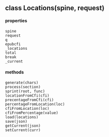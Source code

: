 ## class Locations(spine, request)
  #### properties
    spine
    request
    q
    epubcfi
    _locations
    total
    break
    _current
  #### methods
    generate(chars)
    process(section)
    sprint(root, func)
    locationFromCfi(cfi)
    precentageFromCfi(cfi)
    percentageFromLocation(loc)
    cfiFromLocation(loc)
    cfiFromPercentage(value)
    load(locations)
    save(json)
    getCurrent(json)
    setCurrent(curr)